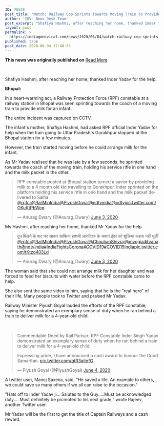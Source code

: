 ```yaml
---
ID: 78528
post_title: 'Watch: Railway Cop Sprints Towards Moving Train To Provide Milk For Baby'
author: 'IGV- News Desk Team'
post_excerpt: "Shafiya Hashmi, after reaching her home, thanked Inder Yadav for the help.Bhopal: In a heart-warming act, a Railway Protection Force (RPF) constable at a railway station in Bhopal was seen sprinting towards the coach of a moving train to provide milk for an infant.The entire incident was captured on CCTV.The infant's mother, Shafiya Hashmi, had asked&hellip;"
layout: post
permalink: >
  https://indiagoneviral.com/news/2020/06/04/watch-railway-cop-sprints-towards-moving-train-to-provide-milk-for-baby/78528/india-gone-viral/
published: true
post_date: 2020-06-04 17:40:35
---
```

<b>This news was originally published on</b> <a href="https://www.ndtv.com/cities/watch-railway-cop-sprints-towards-moving-train-to-provide-milk-for-infant-in-bhopal-2240465" class="button purchase" rel="nofollow noopener noreferrer" target="_blank">Read More</a> <br/><br/><div id="ins_storybody" itemprop="articleBody"><div><p><img alt="Watch: Railway Cop Sprints Towards Moving Train To Provide Milk For Baby" data-src="https://c.ndtvimg.com/2020-06/94ghcuk8_inderyadav650_625x300_04_June_20.jpg" id="story_image_main" src="data:image/gif;base64,R0lGODlhAQABAIAAAAAAAP///yH5BAEAAAAALAAAAAABAAEAAAIBRAA7" title="Watch: Railway Cop Sprints Towards Moving Train To Provide Milk For Baby"></img></p><p>Shafiya Hashmi, after reaching her home, thanked Inder Yadav for the help.</p></div><p><b>Bhopal: </b></p><p>In a heart-warming act, a Railway Protection Force (RPF) constable at a railway station in Bhopal was seen sprinting towards the coach of a moving train to provide milk for an infant.</p><p>The entire incident was captured on CCTV.</p><p>The infant's mother, Shafiya Hashmi, had asked RPF official Inder Yadav for help when the train going to Uttar Pradesh's Gorakhpur stopped at the Bhopal station for a few minutes.</p><p>However, the train started moving before he could arrange milk for the infant.</p><p>As Mr Yadav realised that he was late by a few seconds, he sprinted towards the coach of the moving train, holding his service rifle in one hand and the milk packet in the other.</p><blockquote><p dir="ltr" lang="en">RPF constable posted at Bhopal station turned a savior by providing milk to a 4 month old kid travelling to Gorakhpur. Inder sprinted on the platform holding his service rifle in one hand and the milk packet delivered to Saifia <a href="https://twitter.com/rpfcr?ref_src=twsrc%5Etfw">@rpfcr</a><a href="https://twitter.com/RailMinIndia?ref_src=twsrc%5Etfw">@RailMinIndia</a><a href="https://twitter.com/PiyushGoyal?ref_src=twsrc%5Etfw">@PiyushGoyal</a><a href="https://twitter.com/ndtvindia?ref_src=twsrc%5Etfw">@ndtvindia</a><a href="https://twitter.com/ndtv?ref_src=twsrc%5Etfw">@ndtv</a><a href="https://t.co/OKuKtPbWop">pic.twitter.com/OKuKtPbWop</a></p>— Anurag Dwary (@Anurag_Dwary) <a href="https://twitter.com/Anurag_Dwary/status/1268160135408517120?ref_src=twsrc%5Etfw">June 3, 2020</a></blockquote><p>Ms Hashmi, after reaching her home, thanked Mr Yadav for the help.</p><blockquote><p dir="ltr" lang="hi">दूध मिलने के बाद घर आकर साफिया हाशमी आरपीएफ के जवान इंदर को शुक्रिया कहना नहीं भूलीं <a href="https://twitter.com/rpfcr?ref_src=twsrc%5Etfw">@rpfcr</a><a href="https://twitter.com/RailMinIndia?ref_src=twsrc%5Etfw">@RailMinIndia</a><a href="https://twitter.com/PiyushGoyal?ref_src=twsrc%5Etfw">@PiyushGoyal</a><a href="https://twitter.com/ChouhanShivraj?ref_src=twsrc%5Etfw">@ChouhanShivraj</a><a href="https://twitter.com/myogiadityanath?ref_src=twsrc%5Etfw">@myogiadityanath</a><a href="https://twitter.com/ndtvindia?ref_src=twsrc%5Etfw">@ndtvindia</a><a href="https://twitter.com/hashtag/IndiaFightsCorona?src=hash&ref_src=twsrc%5Etfw">#IndiaFightsCorona</a><a href="https://twitter.com/hashtag/COVID19?src=hash&ref_src=twsrc%5Etfw">#COVID19</a><a href="https://twitter.com/hashtag/COVID19India?src=hash&ref_src=twsrc%5Etfw">#COVID19India</a><a href="https://t.co/tKtzo403Ld">pic.twitter.com/tKtzo403Ld</a></p>— Anurag Dwary (@Anurag_Dwary) <a href="https://twitter.com/Anurag_Dwary/status/1268168451639570432?ref_src=twsrc%5Etfw">June 3, 2020</a></blockquote><p>The woman said that she could not arrange milk for her daughter and was forced to feed her biscuits with water before the RPF constable came to help.</p><p>She also sent the same video to him, saying that he is the "real hero" of their life. Many people took to Twitter and praised Mr Yadav.</p><p>Railway Minister Piyush Goyal lauded the efforts of the RPF constable, saying he demonstrated an exemplary sense of duty when he ran behind a train to deliver milk for a 4-year-old child.<br></br> </p><blockquote><div dir="ltr" lang="en"><p>Commendable Deed by Rail Parivar: RPF Constable Inder Singh Yadav demonstrated an exemplary sense of duty when he ran behind a train to deliver milk for a 4-year-old child.</p><p>Expressing pride, I have announced a cash award to honour the Good Samaritan. <a href="https://t.co/qtR3qitnfG">pic.twitter.com/qtR3qitnfG</a></p></div>— Piyush Goyal (@PiyushGoyal) <a href="https://twitter.com/PiyushGoyal/status/1268435858312421376?ref_src=twsrc%5Etfw">June 4, 2020</a></blockquote><p>A twitter user, Manoj Saxena, said, "He saved a life. An example to others, we could save so many others if we all can raise to the occasion."</p><p>"Hats off to Inder Yadav ji... Salutes to the Guy.....Must be acknowledged duly.... Must definitely be promoted to his next grade," wrote Rajeev, another Twitter user.</p><p>Mr Yadav will be the first to get the title of Captain Railways and a cash reward.</p></div>